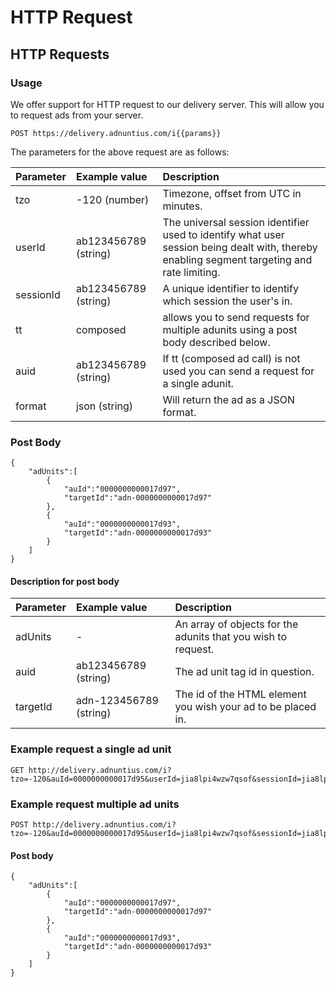 # HTTP Request



## HTTP Requests

### Usage

We offer support for HTTP request to our delivery server. This will allow you to request ads from your server.

```text
POST https://delivery.adnuntius.com/i{{params}}
```

The parameters for the above request are as follows:

| Parameter | Example value | Description |
| :--- | :--- | :--- |
| tzo | -120 \(number\) | Timezone, offset from UTC in minutes. |
| userId | ab123456789 \(string\) | The universal session identifier used to identify what user session being dealt with, thereby enabling segment targeting and rate limiting. |
| sessionId | ab123456789 \(string\) | A unique identifier to identify which session the user's in. |
| tt | composed | allows you to send requests for multiple adunits using a post body described below. |
| auid | ab123456789 \(string\) | If tt \(composed ad call\) is not used you can send a request for a single adunit. |
| format | json \(string\) | Will return the ad as a JSON format. |

### Post Body

```text
{
    "adUnits":[
        {
            "auId":"0000000000017d97",
            "targetId":"adn-0000000000017d97"
        },
        {
            "auId":"0000000000017d93",
            "targetId":"adn-0000000000017d93"
        }
    ]
}
```

#### Description for post body

| Parameter | Example value | Description |
| :--- | :--- | :--- |
| adUnits | - | An array of objects for the adunits that you wish to request. |
| auid | ab123456789 \(string\) | The ad unit tag id in question. |
| targetId | adn-123456789 \(string\) | The id of the HTML element you wish your ad to be placed in. |

### Example request a single ad unit

```text
GET http://delivery.adnuntius.com/i?tzo=-120&auId=0000000000017d95&userId=jia8lpi4wzw7qsof&sessionId=jia8lpi319r05b4f
```

### Example request multiple ad units

```text
POST http://delivery.adnuntius.com/i?tzo=-120&auId=0000000000017d95&userId=jia8lpi4wzw7qsof&sessionId=jia8lpi319r05b4f&tt=composed
```

#### Post body

```text
{
    "adUnits":[
        {
            "auId":"0000000000017d97",
            "targetId":"adn-0000000000017d97"
        },
        {
            "auId":"0000000000017d93",
            "targetId":"adn-0000000000017d93"
        }
    ]
}
```

